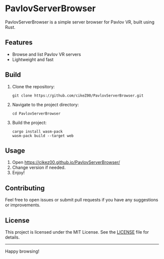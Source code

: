 # PavlovServerBrowser

PavlovServerBrowser is a simple server browser for Pavlov VR, built using Rust.

## Features

- Browse and list Pavlov VR servers
- Lightweight and fast

## Build

1. Clone the repository:
    ```
    git clone https://github.com/cikeZ00/PavlovServerBrowser.git
    ```
2. Navigate to the project directory:
    ```
    cd PavlovServerBrowser
    ```
3. Build the project:
    ```
    cargo install wasm-pack
    wasm-pack build --target web
    ```

## Usage

1. Open https://cikez00.github.io/PavlovServerBrowser/
2. Change version if needed.
3. Enjoy!

## Contributing

Feel free to open issues or submit pull requests if you have any suggestions or improvements.

## License

This project is licensed under the MIT License. See the [LICENSE](LICENSE) file for details.

---

Happy browsing!

